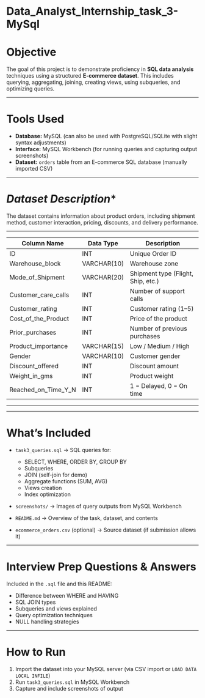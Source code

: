 # Data_Analyst_Internship_task_3-MySql

# **Objective**
The goal of this project is to demonstrate proficiency in **SQL data analysis** techniques using a structured **E-commerce dataset**. This includes querying, aggregating, joining, creating views, using subqueries, and optimizing queries.

---

# **Tools Used**
- **Database:** MySQL (can also be used with PostgreSQL/SQLite with slight syntax adjustments)
- **Interface:** MySQL Workbench (for running queries and capturing output screenshots)
- **Dataset:** `orders` table from an E-commerce SQL database (manually imported CSV)

---

# *Dataset Description**
The dataset contains information about product orders, including shipment method, customer interaction, pricing, discounts, and delivery performance.
____________________________________________________________________________________
| Column Name             | Data Type       | Description                          |
|-------------------------|-----------------|--------------------------------------|
| ID                      | INT             | Unique Order ID                      |
| Warehouse_block         | VARCHAR(10)     | Warehouse zone                       |
| Mode_of_Shipment        | VARCHAR(20)     | Shipment type (Flight, Ship, etc.)  |
| Customer_care_calls     | INT             | Number of support calls              |
| Customer_rating         | INT             | Customer rating (1–5)                |
| Cost_of_the_Product     | INT             | Price of the product                 |
| Prior_purchases         | INT             | Number of previous purchases         |
| Product_importance      | VARCHAR(15)     | Low / Medium / High                  |
| Gender                  | VARCHAR(10)     | Customer gender                      |
| Discount_offered        | INT             | Discount amount                      |
| Weight_in_gms           | INT             | Product weight                       |
| Reached_on_Time_Y_N     | INT             | 1 = Delayed, 0 = On time             |
_____________________________________________________________________________________

---

# **What’s Included**
- `task3_queries.sql` → SQL queries for:
  - SELECT, WHERE, ORDER BY, GROUP BY
  - Subqueries
  - JOIN (self-join for demo)
  - Aggregate functions (SUM, AVG)
  - Views creation
  - Index optimization

- `screenshots/` → Images of query outputs from MySQL Workbench
- `README.md` → Overview of the task, dataset, and contents
- `ecommerce_orders.csv` (optional) → Source dataset (if submission allows it)

---

# **Interview Prep Questions & Answers**
Included in the `.sql` file and this README:
- Difference between WHERE and HAVING
- SQL JOIN types
- Subqueries and views explained
- Query optimization techniques
- NULL handling strategies

---

# **How to Run**
1. Import the dataset into your MySQL server (via CSV import or `LOAD DATA LOCAL INFILE`)
2. Run `task3_queries.sql` in MySQL Workbench
3. Capture and include screenshots of output
